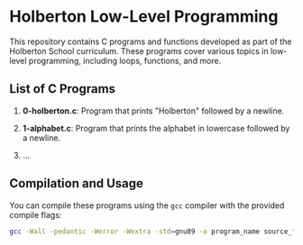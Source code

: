 # Holberton Low-Level Programming

This repository contains C programs and functions developed as part of the Holberton School curriculum. These programs cover various topics in low-level programming, including loops, functions, and more.

## List of C Programs

1. **0-holberton.c**: Program that prints "Holberton" followed by a newline.

2. **1-alphabet.c**: Program that prints the alphabet in lowercase followed by a newline.

3. ...

## Compilation and Usage

You can compile these programs using the `gcc` compiler with the provided compile flags:

```bash
gcc -Wall -pedantic -Werror -Wextra -std=gnu89 -o program_name source_file.c

